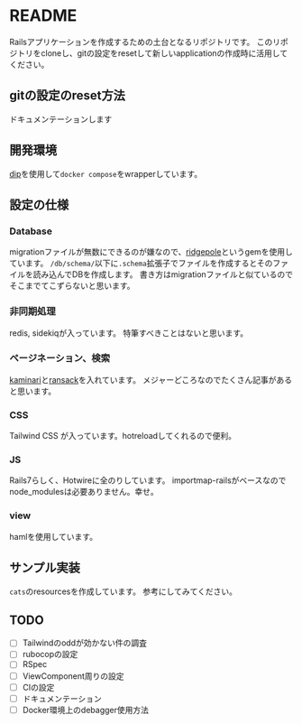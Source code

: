 # README

Railsアプリケーションを作成するための土台となるリポジトリです。
このリポジトリをcloneし、gitの設定をresetして新しいapplicationの作成時に活用してください。

## gitの設定のreset方法

ドキュメンテーションします

## 開発環境

[dip](https://github.com/bibendi/dip)を使用して`docker compose`をwrapperしています。

## 設定の仕様

### Database

migrationファイルが無数にできるのが嫌なので、[ridgepole](https://github.com/ridgepole/ridgepole)というgemを使用しています。
`/db/schema/`以下に`.schema`拡張子でファイルを作成するとそのファイルを読み込んでDBを作成します。
書き方はmigrationファイルと似ているのでそこまでてこずらないと思います。

### 非同期処理

redis, sidekiqが入っています。
特筆すべきことはないと思います。

### ページネーション、検索

[kaminari](https://github.com/kaminari/kaminari)と[ransack](https://github.com/activerecord-hackery/ransack)を入れています。
メジャーどころなのでたくさん記事があると思います。

### CSS

Tailwind CSS が入っています。hotreloadしてくれるので便利。

### JS

Rails7らしく、Hotwireに全のりしています。
importmap-railsがベースなのでnode_modulesは必要ありません。幸せ。

### view

hamlを使用しています。

## サンプル実装

`cats`のresourcesを作成しています。
参考にしてみてください。

## TODO

- [ ] Tailwindのoddが効かない件の調査
- [ ] rubocopの設定
- [ ] RSpec
- [ ] ViewComponent周りの設定
- [ ] CIの設定
- [ ] ドキュメンテーション
- [ ] Docker環境上のdebagger使用方法
